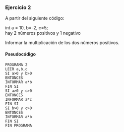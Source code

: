 ### Ejercicio 2

A partir del siguiente código:

int a = 10, b=-2, c=5;\
hay 2 números positivos y 1 negativo

Informar la multiplicación de los dos
números positivos.

#### Pseudocódigo

    PROGRAMA 2
    LEER a,b,c
    SI a>0 y b>0
    ENTONCES
    INFORMAR a*b
    FIN SI
    SI a>0 y c>0
    ENTONCES
    INFORMAR a*c
    FIN SI
    SI b>0 y c>0
    ENTONCES
    INFORMAR a*b
    FIN SI
    FIN PROGRAMA

